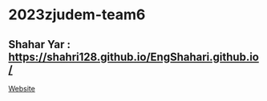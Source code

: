 # 2023zjudem-team6
## Shahar Yar : https://shahri128.github.io/EngShahari.github.io/
[Website](https://nexmaker-fab.github.io/2023zjudem-team6/)
